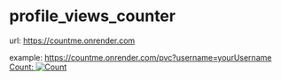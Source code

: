 # profile_views_counter

url: https://countme.onrender.com

example: https://countme.onrender.com/pvc?username=yourUsername
[Count: ![Count](https://img.shields.io/endpoint?url=https://countme.onrender.com/pvc?username=pvcrepo)](https://countme.onrender.com/pvc?username=pvcrepo)

